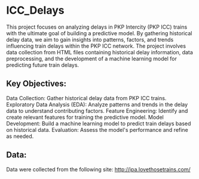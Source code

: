 # ICC_Delays
This project focuses on analyzing delays in PKP Intercity (PKP ICC) trains with the ultimate goal of building a predictive model. By gathering historical delay data, we aim to gain insights into patterns, factors, and trends influencing train delays within the PKP ICC network. The project involves data collection from HTML files containing historical delay information, data preprocessing, and the development of a machine learning model for predicting future train delays.

## Key Objectives:

Data Collection: Gather historical delay data from PKP ICC trains.
Exploratory Data Analysis (EDA): Analyze patterns and trends in the delay data to understand contributing factors.
Feature Engineering: Identify and create relevant features for training the predictive model.
Model Development: Build a machine learning model to predict train delays based on historical data.
Evaluation: Assess the model's performance and refine as needed.

## Data:

Data were collected from the following site:
http://ipa.lovethosetrains.com/

